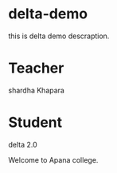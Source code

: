 # delta-demo
this is delta demo descraption.

# Teacher 
shardha Khapara
# Student 
delta 2.0

Welcome to Apana college.
